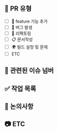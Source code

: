 ## 📝 PR 유형

- [ ] 🚀 feature 기능 추가
- [ ] 🐞 버그 발생
- [ ] 🔨 리팩토링
- [ ] 📋 문서작성
- [ ] 🌍 빌드 설정 및 문제
- [ ] ETC

## 🔔 관련된 이슈 넘버

<!-- ex) close #1 -->

## ✅ 작업 목록

<!-- 이슈 작업한 내용 -->

## 🍰 논의사항

<!-- 함께 논의하고 싶은 사항, 코드리뷰가 필요한 부분이 있다면 적어주세요. -->

## 📷 ETC

<!-- 스크린샷, GIF 등 참고 자료를 첨부해주세요. -->
